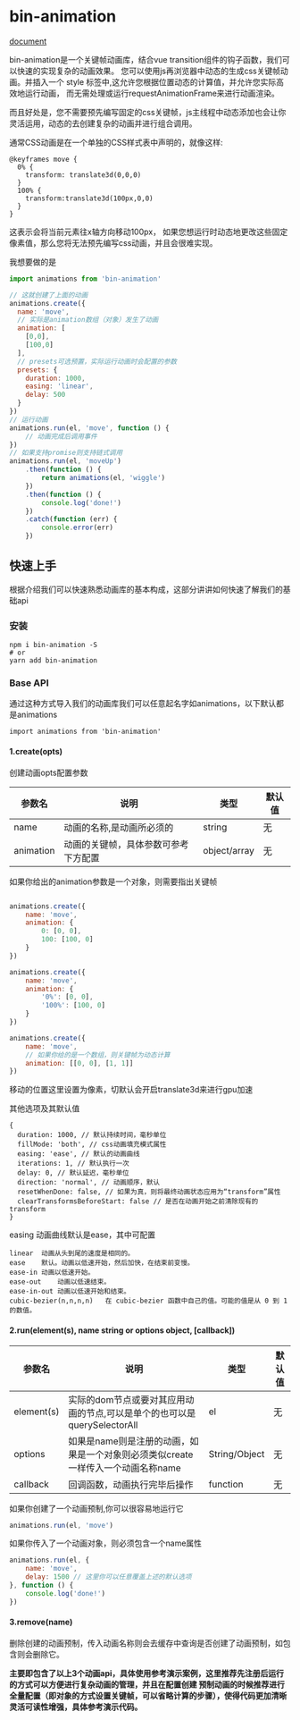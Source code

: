 # bin-animation

[document](https://wangbin3162.gitee.io/bin-animation/)

bin-animation是一个关键帧动画库，结合vue transition组件的钩子函数，我们可以快速的实现复杂的动画效果。
您可以使用js再浏览器中动态的生成css关键帧动画。并插入一个 style 标签中,这允许您根据位置动态的计算值，并允许您实际高效地运行动画，
而无需处理或运行requestAnimationFrame来进行动画渲染。

而且好处是，您不需要预先编写固定的css关键帧，js主线程中动态添加也会让你灵活运用，动态的去创建复杂的动画并进行组合调用。

通常CSS动画是在一个单独的CSS样式表中声明的，就像这样:

```
@keyframes move {
  0% {
    transform: translate3d(0,0,0)
  }
  100% {
    transform:translate3d(100px,0,0)
  }
}
```

这表示会将当前元素往x轴方向移动100px，
如果您想运行时动态地更改这些固定像素值，那么您将无法预先编写css动画，并且会很难实现。

我想要做的是

```javascript
import animations from 'bin-animation'

// 这就创建了上面的动画
animations.create({
  name: 'move',
  // 实际是animation数组（对象）发生了动画
  animation: [
	[0,0], 
	[100,0]
  ],
  // presets可选预置，实际运行动画时会配置的参数
  presets: {
    duration: 1000,
    easing: 'linear',
    delay: 500
  }
})
// 运行动画
animations.run(el, 'move', function () {
	// 动画完成后调用事件
})
// 如果支持promise则支持链式调用
animations.run(el, 'moveUp')
	.then(function () {
		return animations(el, 'wiggle')
	})
	.then(function () {
		console.log('done!')
	})
	.catch(function (err) {
		console.error(err)
	})
```

## 快速上手

根据介绍我们可以快速熟悉动画库的基本构成，这部分讲讲如何快速了解我们的基础api

### 安装

```shell
npm i bin-animation -S
# or 
yarn add bin-animation
```

### Base API

通过这种方式导入我们的动画库我们可以任意起名字如animations，以下默认都是animations

```
import animations from 'bin-animation'
```

#### 1.create(opts)

创建动画opts配置参数

| 参数名 | 说明 | 类型 | 默认值 |
|---------|---------|---------|---------|
| name  | 动画的名称,是动画所必须的| string | 无 |
| animation   | 动画的关键帧，具体参数可参考下方配置 | object/array | 无 |

如果你给出的animation参数是一个对象，则需要指出关键帧

```javascript

animations.create({
	name: 'move',
	animation: {
		0: [0, 0],
		100: [100, 0]
	}
})

animations.create({
	name: 'move',
	animation: {
		'0%': [0, 0],
		'100%': [100, 0]
	}
})

animations.create({
	name: 'move',
	// 如果你给的是一个数组，则关键帧为动态计算
	animation: [[0, 0], [1, 1]]
})
```

移动的位置这里设置为像素，切默认会开启translate3d来进行gpu加速

其他选项及其默认值

```
{
  duration: 1000, // 默认持续时间，毫秒单位
  fillMode: 'both', // css动画填充模式属性
  easing: 'ease', // 默认的动画曲线
  iterations: 1, // 默认执行一次
  delay: 0, // 默认延迟，毫秒单位
  direction: 'normal', // 动画顺序，默认
  resetWhenDone: false, // 如果为真，则将最终动画状态应用为“transform”属性
  clearTransformsBeforeStart: false // 是否在动画开始之前清除现有的transform
}
```

easing 动画曲线默认是ease，其中可配置

    linear	动画从头到尾的速度是相同的。
    ease	默认。动画以低速开始，然后加快，在结束前变慢。
    ease-in	动画以低速开始。	
    ease-out	动画以低速结束。	
    ease-in-out	动画以低速开始和结束。
    cubic-bezier(n,n,n,n)	在 cubic-bezier 函数中自己的值。可能的值是从 0 到 1 的数值。


#### 2.run(element(s), name string or options object, [callback])

| 参数名 | 说明 | 类型 | 默认值 |
|---------|---------|---------|---------|
| element(s)  | 实际的dom节点或要对其应用动画的节点,可以是单个的也可以是querySelectorAll | el | 无 |
| options   | 如果是name则是注册的动画，如果是一个对象则必须类似create一样传入一个动画名称name | String/Object | 无 |
| callback   | 回调函数，动画执行完毕后操作 | function | 无 |

如果你创建了一个动画预制,你可以很容易地运行它

```javascript
animations.run(el, 'move')
```

如果你传入了一个动画对象，则必须包含一个name属性

```javascript
animations.run(el, {
	name: 'move',
	delay: 1500 // 这里你可以任意覆盖上述的默认选项
}, function () {
	console.log('done!')
})
```

#### 3.remove(name)

删除创建的动画预制，传入动画名称则会去缓存中查询是否创建了动画预制，如包含则会删除它。

**主要即包含了以上3个动画api，具体使用参考演示案例，这里推荐先注册后运行的方式可以方便进行复杂动画的管理，并且在配置创建
预制动画的时候推荐进行全量配置（即对象的方式设置关键帧，可以省略计算的步骤），使得代码更加清晰灵活可读性增强，具体参考演示代码。**
